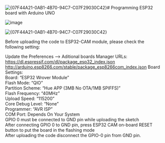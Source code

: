 ![{07F44A21-0AB1-4B70-94C7-C07F29030C42}](https://github.com/user-attachments/assets/5e3b6f75-fb29-4928-8ddc-8c6ca958f75b)# Programming ESP32 board with Arduino UNO

![image](https://github.com/user-attachments/assets/96bbf817-de6d-498d-ab90-8517ece57e86)

![{07F44A21-0AB1-4B70-94C7-C07F29030C42}](https://github.com/user-attachments/assets/19478cbf-375c-4aec-8548-be3e6af01028)


Before uploading the code to ESP32-CAM module, please check the following setting:

Update the Preferences –> Aditional boards Manager URLs: https://dl.espressif.com/dl/package_esp32_index.json <br> http://arduino.esp8266.com/stable/package_esp8266com_index.json
Board Settings: <br>
Board: “ESP32 Wrover Module” <br>
Flash Mode: “QIO” <br>
Partition Scheme: “Hue APP (3MB No OTA/1MB SPIFFS)” <br>
Flash Frequency: “40MHz” <br>
Upload Speed: “115200” <br>
Core Debug Level: “None” <br>
Programmer: “AVR ISP” <br>
COM Port: Depends On Your System <br>
GPIO 0 must be connected to GND pin while uploading the sketch <br>
After connecting GPIO 0 to GND pin, press ESP32 CAM on-board RESET button to put the board in the flashing mode <br>
After uploading the code disconnect the GPIO-0 pin from GND pin. <br>
